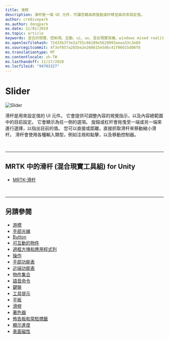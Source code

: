 ```yaml
---
title: 滑桿
description: 滑杆是一個 UI 元件，可讓您藉由將旋鈕或杆移至曲目來設定值。
author: cre8ivepark
ms.author: dongpark
ms.date: 11/01/2019
ms.topic: article
keywords: 混合的現實、控制項、互動、ui、ux、混合現實耳機、windows mixed reality 耳機、虛擬實境耳機、HoloLens、滑杆、MRTK、混合現實工具組
ms.openlocfilehash: 72433b3f3e2a755c66189e5628993aeaa33c3e89
ms.sourcegitcommit: 4f3ef057a285be2e260615e5d6c41f00d15d08f8
ms.translationtype: MT
ms.contentlocale: zh-TW
ms.lasthandoff: 11/17/2020
ms.locfileid: "94703327"
---
```

# <a name="slider"></a>Slider

![Slider](images/UX_Hero_Slider.jpg)

滑杆是用來設定值的 UI 元件。 它會提供可調整內容的視覺指示，以及內容總範圍中的目前設定。 它會顯示為任一側的選項。 旋鈕或杠杆會拖曳至一端或另一端來進行選擇，以指出目前的值。 您可以直接或距離，直接抓取滑杆來移動縮小滑杆。 滑杆會使用各種輸入類型，例如注視和點擊，以及移動控制器。

<br>

---

## <a name="slider-in-mrtk-mixed-reality-toolkit-for-unity"></a>MRTK 中的滑杆 (混合現實工具組) for Unity

* [MRTK-滑杆](https://microsoft.github.io/MixedRealityToolkit-Unity/Documentation/README_Sliders.html)

<br>

---

## <a name="see-also"></a>另請參閱

* [游標](cursors.md)
* [手部光線](point-and-commit.md)
* [Button](button.md)
* [可互動的物件](interactable-object.md)
* [週框方塊和應用程式列](app-bar-and-bounding-box.md)
* [操作](direct-manipulation.md)
* [手部功能表](hand-menu.md)
* [近端功能表](near-menu.md)
* [物件集合](object-collection.md)
* [語音命令](voice-input.md)
* [鍵盤](keyboard.md)
* [工具提示](tooltip.md)
* [平板](slate.md)
* [滑桿](slider.md)
* [著色器](shader.md)
* [佈告板和常駐標籤](billboarding-and-tag-along.md)
* [顯示進度](progress.md)
* [表面磁性](surface-magnetism.md)
